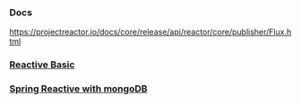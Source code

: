 ### Docs
https://projectreactor.io/docs/core/release/api/reactor/core/publisher/Flux.html

### [Reactive Basic](/reactive-basic.md)
### [Spring Reactive with mongoDB](/reactive-mongodb.md)

